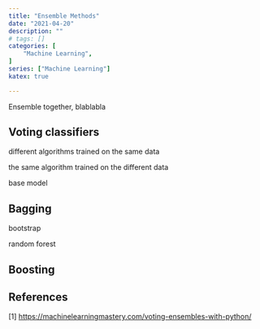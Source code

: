 ```yaml
---
title: "Ensemble Methods"
date: "2021-04-20"
description: ""
# tags: []
categories: [
    "Machine Learning",
]
series: ["Machine Learning"]
katex: true

---
```




Ensemble  together, blablabla



## Voting classifiers

different algorithms trained on the same data

the same algorithm trained on the different data

base model



## Bagging



bootstrap



random forest



## Boosting







## References

[1] https://machinelearningmastery.com/voting-ensembles-with-python/

